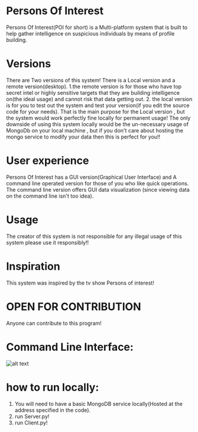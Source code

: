 # Persons Of Interest

Persons Of Interest(POI for short) is a Multi-platform system that is built to help gather intelligence on suspicious individuals by means of profile building.

# Versions

There are Two versions of this system! There is a Local version and a remote version(desktop).
1.the remote version is for those who have top secret intel or highly sensitive targets that they are building intelligence on(the ideal usage) and cannot risk that data getting out.
2. the local version is for you to test out the system and test your version(if you edit the source code for your needs). That is the main purpose for the Local version , but the system would work perfectly fine locally for permanent usage! The only downside of using this system locally would be the un-necessary usage of MongoDb on your local machine , but if you don't care about hosting the mongo service to modify your data then this is perfect for you!!

# User experience
 
Persons Of Interest has a GUI version(Graphical User Interface) and A command line operated version for those of you who like quick operations. The command line version offers GUI data visualization (since viewing data on the command line isn't too idea).

# Usage

The creator of this system  is not responsible for any illegal usage of this system please use it responsibly!!


# Inspiration

This system was inspired by the tv show Persons of interest!


# OPEN FOR CONTRIBUTION

Anyone can contribute to this program!


# Command Line Interface:
![alt text](https://github.com/RonaldColyar/POI-LocalDesktop/blob/master/LocalPoi/CommandLineSample.png)


# how to run locally:

1. You will need to have a basic MongoDB service locally(Hosted at the address specified in the code).
2. run Server.py!
3. run Client.py!
